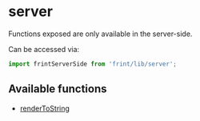 # server

Functions exposed are only available in the server-side.

Can be accessed via:

```js
import frintServerSide from 'frint/lib/server';
```

## Available functions

* [renderToString](./renderToString.md)
